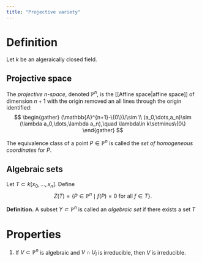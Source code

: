 ```yaml
---
title: "Projective variety"
---
```




# Definition
Let $k$ be an algeraically closed field. 

## Projective space
The _projective $n$-space_, denoted $\mathbb{P}^n$, is the [[Affine space|affine space]] of dimension $n+1$ with the origin removed an all lines through the origin identified: 
$$
\begin{gather}
(\mathbb{A}^{n+1}-\{0\})/\sim \\
(a_0,\dots,a_n)\sim (\lambda a_0,\dots,\lambda a_n),\quad \lambda\in k\setminus\{0\}
\end{gather}
$$

The equivalence class of a point $P\in\mathbb{P}^n$ is called the _set of homogeneous coordinates_ for $P$.

## Algebraic sets
Let $T\subset k[x_0,\dots,x_n]$. Define
$$
Z(T)=\{P\in\mathbb{P}^n\mid f(P)=0\text{ for all }f\in T\}.
$$

**Definition.** A subset $Y\subset\mathbb{P}^n$ is called an _algebraic set_ if there exists a set $T$

# Properties
1. If $V\subset \mathbb{P}^n$ is algebraic and $V\cap U_i$ is irreducible, then $V$ is irreducible.